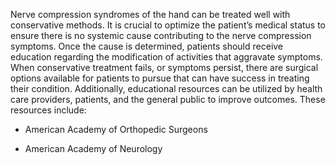 Nerve compression syndromes of the hand can be treated well with conservative methods. It is crucial to optimize the patient’s medical status to ensure there is no systemic cause contributing to the nerve compression symptoms. Once the cause is determined, patients should receive education regarding the modification of activities that aggravate symptoms. When conservative treatment fails, or symptoms persist, there are surgical options available for patients to pursue that can have success in treating their condition. Additionally, educational resources can be utilized by health care providers, patients, and the general public to improve outcomes. These resources include:

- American Academy of Orthopedic Surgeons

- American Academy of Neurology